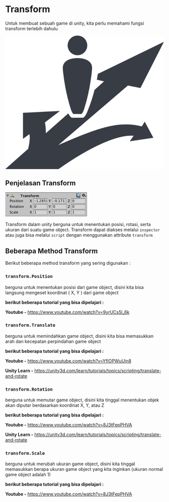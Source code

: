 # Transform

Untuk membuat sebuah game di unity, kita perlu memahami fungsi transform terlebih dahulu

![transform](transform.png)

## Penjelasan Transform

![transform inspector](transform-inspector.png)

Transform dalam unity berguna untuk menentukan posisi,
rotasi, serta ukuran dari suatu game object. Transform dapat diakses melalui `inspector` atau juga bisa melalui `script` dengan menggunakan attribute `transform`

## Beberapa Method Transform

Berikut beberapa method transform yang sering digunakan :

### `transform.Position`

berguna untuk menentukan posisi dari game object, disini kita bisa langsung mengeset koordinat ( X, Y ) dari game object

**berikut beberapa tutorial yang bisa dipelajari :**

**Youtube -** https://www.youtube.com/watch?v=9yrUCs5l_6k

### `transform.Translate`

berguna untuk memindahkan game object, disini kita bisa memasukkan arah dan kecepatan perpindahan game object

**berikut beberapa tutorial yang bisa dipelajari :**

**Youtube -** https://www.youtube.com/watch?v=YfIOPWuUjn8

**Unity Learn -** https://unity3d.com/learn/tutorials/topics/scripting/translate-and-rotate

### `transform.Rotation`

berguna untuk memutar game object, disini kita tinggal menentukan objek akan diputar berdasarkan koordinat X, Y, atau Z

**berikut beberapa tutorial yang bisa dipelajari :**

**Youtube -** https://www.youtube.com/watch?v=8J3tFepPHVA

**Unity Learn -** https://unity3d.com/learn/tutorials/topics/scripting/translate-and-rotate

### `transform.Scale`

berguna untuk merubah ukuran game object, disini kita tinggal memasukkan berapa ukuran game object yang kita inginkan (ukuran normal game object adalah 1)

**berikut beberapa tutorial yang bisa dipelajari :**

**Youtube -** https://www.youtube.com/watch?v=8J3tFepPHVA
